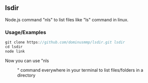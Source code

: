 ## lsdir
Node.js command "nls" to list files like "ls" command in linux.

### Usage/Examples
```javascript
git clone https://github.com/dominusmmp/lsdir.git lsdir
cd lsdir
node link
```

Now you can use "nls <dir>" command everywhere in your terminal to list files/folders in a directory
